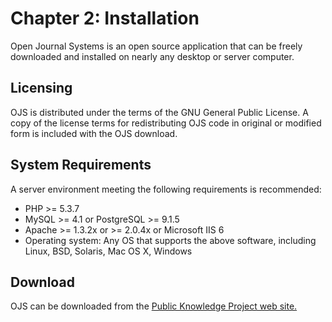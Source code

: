 # Chapter 2: Installation

Open Journal Systems is an open source application that can be freely downloaded and installed on nearly any desktop or server computer.

## Licensing

OJS is distributed under the terms of the GNU General Public License. A copy of the license terms for redistributing OJS code in original or modified form is included with the OJS download.

## System Requirements

A server environment meeting the following requirements is recommended:

* PHP >= 5.3.7
* MySQL >= 4.1 or PostgreSQL >= 9.1.5
* Apache >= 1.3.2x or >= 2.0.4x or Microsoft IIS 6
* Operating system: Any OS that supports the above software, including Linux, BSD, Solaris, Mac OS X, Windows

## Download

OJS can be downloaded from the [Public Knowledge Project web site.](http://pkp.sfu.ca)